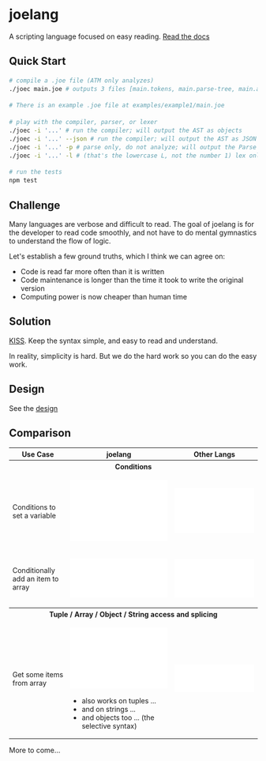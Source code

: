 # joelang
A scripting language focused on easy reading. [Read the docs](https://joelang.dev)

## Quick Start

```bash
# compile a .joe file (ATM only analyzes)
./joec main.joe # outputs 3 files [main.tokens, main.parse-tree, main.ast.json]

# There is an example .joe file at examples/example1/main.joe

# play with the compiler, parser, or lexer
./joec -i '...' # run the compiler; will output the AST as objects
./joec -i '...' --json # run the compiler; will output the AST as JSON
./joec -i '...' -p # parse only, do not analyze; will output the Parse Tree
./joec -i '...' -l # (that's the lowercase L, not the number 1) lex only, do not parse; will console.table()'s the Tokens

# run the tests
npm test
```

## Challenge
Many languages are verbose and difficult to read. The goal of joelang is for the developer to read code smoothly, and not have to do mental gymnastics to understand the flow of logic.

Let's establish a few ground truths, which I think we can agree on:
- Code is read far more often than it is written
- Code maintenance is longer than the time it took to write the original version
- Computing power is now cheaper than human time


## Solution
[KISS](https://en.wikipedia.org/wiki/KISS_principle). Keep the syntax simple, and easy to read and understand.

In reality, simplicity is hard. But we do the hard work so you can do the easy work.

## Design

See the [design](DESIGN.md)

## Comparison

<table>
	<tr>
		<th>Use Case</th>
		<th>joelang</th>
		<th>Other Langs</th>
	</tr>
	<tr><th colspan="3">Conditions</th></tr>
	<tr>
		<td>Conditions to set a variable</td>
		<td>

![image](docs_assets/joelang-switch.svg)

</td>
<td>

![image](docs_assets/js-switch.svg)

</td>
</tr>

<tr>
	<td>Conditionally add an item to array</td>
	<td>

![image](docs_assets/joelang-conditional-arrays.svg)

</td>
<td>

![image](docs_assets/js-conditional-arrays.svg)

</td>
</tr>
<tr><th colspan="3">Tuple / Array / Object / String access and splicing</th></tr>
<tr><td>Get some items from array</td><td>

![image](docs_assets/joelang-access.svg)

- also works on tuples ...
- and on strings ...
- and objects too ... (the selective syntax)

</td>
<td>

![image](docs_assets/js-access.svg)

</td>
</tr>
</table>

More to come...
